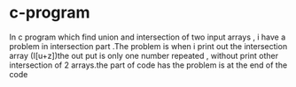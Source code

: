 # c-program
In c program which find union and intersection of two input arrays , i have a problem in intersection part .The problem is when i print out the intersection array (I[u+z])the out put is only one number repeated , without print other intersection of 2 arrays.the part of code has the problem is at the end of the code
